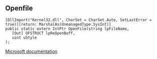 ## Openfile

```
[DllImport("Kernel32.dll", CharSet = CharSet.Auto, SetLastError = true)][return: MarshalAs(UnmanagedType.SysInt)]
public static extern IntPtr OpenFile(string lpFileName,
   [Out] OFSTRUCT lpReOpenBuff,
   uint uStyle
);
```

[Microsoft documentation](https://docs.microsoft.com/en-us/windows/win32/api/fileapi/nf-fileapi-openfile)
